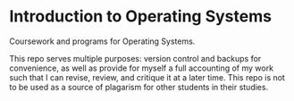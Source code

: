 # Introduction to Operating Systems
Coursework and programs for Operating Systems.

This repo serves multiple purposes: version control and backups for convenience, as well as provide for myself a full accounting of my work such that I can revise, review, and critique it at a later time. This repo is not to be used as a source of plagarism for other students in their studies.
